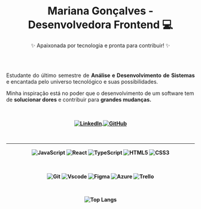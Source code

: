 <h1 align="center">Mariana Gonçalves - Desenvolvedora Frontend 💻</h1>

<p align="center">✨ Apaixonada por tecnologia e pronta para contribuir! ✨</p>

<br>
<br>
<p align="justify">
  Estudante do último semestre de <b>Análise e Desenvolvimento de Sistemas</b> e encantada pelo universo tecnológico e suas possibilidades.
  
  Minha inspiração está  no poder que o desenvolvimento de um software tem de <b>solucionar dores</b> e contribuir para <b>grandes mudanças<b>.
  
</p>
<br>

<p align="center">
  <a href="https://www.linkedin.com/in/marianasouzagoncalves">
    <img align="center" alt="LinkedIn" src="https://img.shields.io/badge/LinkedIn-0077B5?style=for-the-badge&logo=linkedin&logoColor=white">
  </a>
  <a href="https://github.com/Mari-Goncalves">
    <img align="center" alt="GitHub" src="https://img.shields.io/badge/GitHub-100000?style=for-the-badge&logo=github&logoColor=white">
  </a>
</p>
<br>

<hr>

<p align="center">
  <img align="center" alt="JavaScript" src="https://img.shields.io/badge/JavaScript-F7DF1E?style=for-the-badge&logo=javascript&logoColor=black">
  <img align="center" alt="React" src="https://img.shields.io/badge/React-20232A?style=for-the-badge&logo=react&logoColor=61DAFB">
  <img align="center" alt="TypeScript" src="https://img.shields.io/badge/TypeScript-007ACC?style=for-the-badge&logo=typescript&logoColor=white">
  <img align="center" alt="HTML5" src="https://img.shields.io/badge/HTML5-E34F26?style=for-the-badge&logo=html5&logoColor=white">
  <img align="center" alt="CSS3" src="https://img.shields.io/badge/CSS3-1572B6?style=for-the-badge&logo=css3&logoColor=white">
</p>
<br>
<p align="center">
  <img align="center" alt="Git" src="https://img.shields.io/badge/GIT-E44C30?style=for-the-badge&logo=git&logoColor=white">
  <img align="center" alt="Vscode" src="https://img.shields.io/badge/Vscode-007ACC?style=for-the-badge&logo=visual-studio-code&logoColor=white">
  <img align="center" alt="Figma" src="https://img.shields.io/badge/figma-%23F24E1E.svg?style=for-the-badge&logo=figma&logoColor=white">
  <img align="center" alt="Azure" src="https://img.shields.io/badge/azure-%230072C6.svg?style=for-the-badge&logo=microsoftazure&logoColor=white">
  <img align="center" alt="Trello" src="https://img.shields.io/badge/Trello-%23026AA7.svg?style=for-the-badge&logo=Trello&logoColor=white">
</p>
<br>
<span align="center">
  
  ![Top Langs](https://github-readme-stats-git-masterrstaa-rickstaa.vercel.app/api/top-langs/?username=Mari-Goncalves&layout=compact&bg_color=fff&border_color=f1f1f1&title_color=E94D5F&text_color=000)
  
</span>
